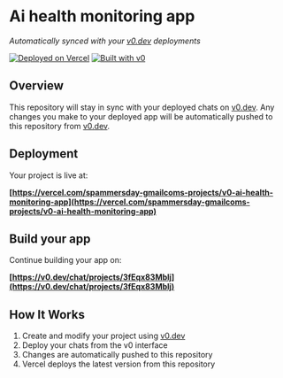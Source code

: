 # Ai health monitoring app

*Automatically synced with your [v0.dev](https://v0.dev) deployments*

[![Deployed on Vercel](https://img.shields.io/badge/Deployed%20on-Vercel-black?style=for-the-badge&logo=vercel)](https://vercel.com/spammersday-gmailcoms-projects/v0-ai-health-monitoring-app)
[![Built with v0](https://img.shields.io/badge/Built%20with-v0.dev-black?style=for-the-badge)](https://v0.dev/chat/projects/3fEqx83Mblj)

## Overview

This repository will stay in sync with your deployed chats on [v0.dev](https://v0.dev).
Any changes you make to your deployed app will be automatically pushed to this repository from [v0.dev](https://v0.dev).

## Deployment

Your project is live at:

**[https://vercel.com/spammersday-gmailcoms-projects/v0-ai-health-monitoring-app](https://vercel.com/spammersday-gmailcoms-projects/v0-ai-health-monitoring-app)**

## Build your app

Continue building your app on:

**[https://v0.dev/chat/projects/3fEqx83Mblj](https://v0.dev/chat/projects/3fEqx83Mblj)**

## How It Works

1. Create and modify your project using [v0.dev](https://v0.dev)
2. Deploy your chats from the v0 interface
3. Changes are automatically pushed to this repository
4. Vercel deploys the latest version from this repository